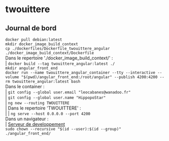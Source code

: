 # twouittere

## Journal de bord

`docker pull debian:latest`  
`mkdir docker_image_build_context`  
`cp ./dockerfiles/Dockerfile_twouittere_angular ./docker_image_build_context/Dockerfile`  
Dans le repertoire './docker\_image\_build\_context/' :  
|	`docker build --tag twouittere_angular:latest ./`  
`mkdir angular_front_end`  
`docker run --name twouittere_angular_container --tty --interactive --volume "$(pwd)/angular_front_end:/root/angular" --publish 4200:4200 --rm twouittere_angular:latest bash`  
Dans le container :  
|	`git config --global user.email "leocabanes@wanadoo.fr"`  
|	`git config --global user.name "HippopoStar"`  
|	`ng new --routing TWOUITTERE`  
|	Dans le repertoire 'TWOUITTERE' :  
|	|	`ng serve --host 0.0.0.0 --port 4200`  
Dans un navigateur :  
|	[Serveur de developpement](http://127.0.0.1:4200/)  
`sudo chown --recursive "$(id --user):$(id --group)" ./angular_front_end/`  

